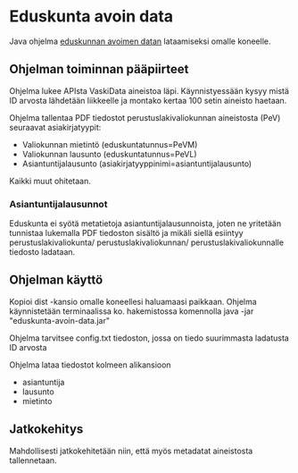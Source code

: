 # Eduskunta avoin data
Java ohjelma [eduskunnan avoimen datan](http://avoindata.eduskunta.fi/) lataamiseksi omalle koneelle.

## Ohjelman toiminnan pääpiirteet
Ohjelma lukee APIsta VaskiData aineistoa läpi. Käynnistyessään kysyy mistä ID arvosta lähdetään liikkeelle ja montako kertaa 100 setin aineisto haetaan. 

Ohjelma tallentaa PDF tiedostot perustuslakivaliokunnan aineistosta (PeV) seuraavat asiakirjatyypit:
- Valiokunnan mietintö (eduskuntatunnus=PeVM)
- Valiokunnan lausunto (eduskuntatunnus=PeVL)
- Asiantuntijalausunto (asiakirjatyyppinimi=asiantuntijalausunto)

Kaikki muut ohitetaan. 

### Asiantuntijalausunnot
Eduskunta ei syötä metatietoja asiantuntijalausunnoista, joten ne yritetään tunnistaa lukemalla PDF tiedoston sisältö ja mikäli siellä esiintyy perustuslakivaliokunta/ perustuslakivaliokunnan/ perustuslakivaliokunnalle tiedosto ladataan. 

## Ohjelman käyttö
Kopioi dist -kansio omalle koneellesi haluamaasi paikkaan. 
Ohjelma käynnistetään terminaalissa ko. hakemistossa komennolla
java -jar "eduskunta-avoin-data.jar" 

Ohjelma tarvitsee config.txt tiedoston, jossa on tiedo suurimmasta ladatusta ID arvosta

Ohjelma lataa tiedostot kolmeen alikansioon
- asiantuntija
- lausunto 
- mietinto

## Jatkokehitys
Mahdollisesti jatkokehitetään niin, että myös metadatat aineistosta tallennetaan. 

